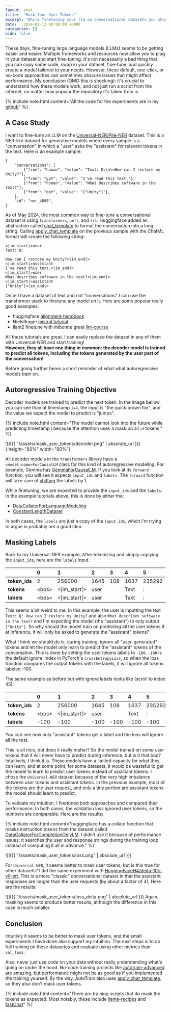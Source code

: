 ```yaml
---
layout: post
title:  "Mask Your User Tokens"
excerpt: "While finetuning your llm on conversational datasets you should ignore the user tokens!"
date:   2024-05-13 00:00:00 +0000
categories: []
hide: false
---
```


These days, fine-tuning large language models (LLMs) seems to be getting easier and easier. Multiple frameworks and resources now allow you to plug in your dataset and start fine-tuning. It's not necessarily a bad thing that you can copy some code, swap in your dataset, fine-tune, and quickly create a model tailored to your needs. However, these default, one-click, or no-code approaches can sometimes obscure issues that might affect performance. My conclusion (OMG this is shocking): it's crucial to understand how these models work, and not just run a script from the internet, no matter how popular the repository it's taken from is.  

{% include note.html 
    content="All the code for the experiments are in my [github](https://github.com/yonigottesman/broken_chat_formatting)"
%}

## A Case Study
I want to fine-tune an LLM on the [Universal-NER/Pile-NER](https://huggingface.co/datasets/Universal-NER/Pile-NER-type) dataset. This is a NER-like dataset for generative models where every sample is a "conversation" in which a "user" asks the "assistant" for relevant tokens in the text. Here is an example sample:

```
{
    "conversations": [
        {"from": "human", "value": "Text: Q:\n\nHow can I restore my Unity?"},
        {"from": "gpt", "value": "I've read this text."},
        {"from": "human", "value": "What describes software in the text?"},
        {"from": "gpt", "value": '["Unity"]'},
    ],
    "id": "ner_4898",
}
```
As of May 2024, the most common way to fine-tune a conversational dataset is using `transformers`, `peft`, and `trl`. Huggingface added an abstraction called [chat_template](https://huggingface.co/docs/transformers/en/chat_templating) to format the conversation into a long string. Calling [apply_chat_template](https://huggingface.co/docs/transformers/en/main_classes/tokenizer#transformers.PreTrainedTokenizer.apply_chat_template) on the previous sample with the ChatML format will create the following string:

```
<|im_start|>user
Text: Q:

How can I restore my Unity?<|im_end|>
<|im_start|>assistant
I've read this text.<|im_end|>
<|im_start|>user
What describes software in the text?<|im_end|>
<|im_start|>assistant
["Unity"]<|im_end|>
```
Once I have a dataset of text and not "conversations" I can use the transformer stack to finetune any model on it. Here are some popular really good examples:  
 <!--* phi-3 [sample finetune](https://huggingface.co/microsoft/Phi-3-mini-4k-instruct/blob/main/sample_finetune.py)  -->
* huggingface [alignment-handbook](https://github.com/huggingface/alignment-handbook/blob/main/scripts/run_sft.py)
* NielsRogge [mistral tuturial](https://github.com/NielsRogge/Transformers-Tutorials/blob/master/Mistral/Supervised_fine_tuning_(SFT)_of_an_LLM_using_Hugging_Face_tooling.ipynb)
* llam2 finetune with mlbonne great [llm-course](https://github.com/mlabonne/llm-course/blob/main/Fine_tune_Llama_2_in_Google_Colab.ipynb)

All these tutorials are great. I can easily replace the dataset in any of them with Universal-NER and start training!  
**However, they all have one thing in common: the decoder model is trained to predict all tokens, including the tokens generated by the user part of the conversation!** 

Before going further heres a short reminder of what what autoregressive models train on.

## Autoregressive Training Objective
Decoder models are trained to predict the next token. In the image bellow you can see than at timestamp `i=4`, the input is "the quick brown fox", and the value we expect the model to predict is "jumps".



{% include note.html 
    content="The model cannot look into the future while predicting timestamp i because the attention uses a mask on all >i tokens." %}
    
![]({{ "/assets/mask_user_tokens/decoder.png" | absolute_url }}){:height="80%" width="80%"}  

All decoder models in the `transformers` library have a `<model_name>ForCausalLM` class for this kind of autoregressive modeling. For example, Gemma has [GemmaForCausalLM](https://github.com/huggingface/transformers/blob/v4.40.2/src/transformers/models/gemma/modeling_gemma.py#L1042C7-L1042C23). If you look at its `forward` function, you will see it expects `input_ids` and `labels`. The `forward` function will take care of [shifting](https://github.com/huggingface/transformers/blob/v4.40.2/src/transformers/models/gemma/modeling_gemma.py#L1141) the labels by 1.  

While finetuning, we are expected to provide the `input_ids` and the `labels`. In the example tutorials above, this is done by either the:
* [DataCollatorForLanguageModeling](https://github.com/huggingface/transformers/blob/v4.40.2/src/transformers/data/data_collator.py#L776) 
* [ConstantLengthDataset](https://github.com/huggingface/trl/blob/main/trl/trainer/utils.py#L491)  

In both cases, the `labels` are just a copy of the `input_ids`, which I'm trying to argue is probably not a good idea.


## Masking Labels
Back to my Universal-NER example, After tokenizing and simply copiying the `input_ids`, here are the `labels` input.  

|               | 0           | 1                    | 2    | 3   | 4    | 5      | 6    | 7      | 8   | 9    | 10   | 11   | 12      | 13   | 14    | 15     | 16                 | 17   | 18                   | 19        | 20   | 21     | 22     | 23   | 24   | 25   | 26   | 27     | 28                 | 29   | 30                   | 31   | 32   | 33   | 34        | 35       | 36   | 37   | 38   | 39     | 40                 | 41   | 42                   | 43        | 44   | 45      | 46    | 47      | 48                 | 49   | 50          |
|:--------------|:------------|:---------------------|:-----|:----|:-----|:-------|:-----|:-------|:----|:-----|:-----|:-----|:--------|:-----|:------|:-------|:-------------------|:-----|:---------------------|:----------|:-----|:-------|:-------|:-----|:-----|:-----|:-----|:-------|:-------------------|:-----|:---------------------|:-----|:-----|:-----|:----------|:---------|:-----|:-----|:-----|:-------|:-------------------|:-----|:---------------------|:----------|:-----|:--------|:------|:--------|:-------------------|:-----|:------------|
| **token_ids** | 2           | 256000               | 1645 | 108 | 1637 | 235292 | 1274 | 235292 | 109 | 2299 | 798  | 590  | 9825    | 970  | 11823 | 235336 | 256001             | 108  | 256000               | 105776    | 108  | 235285 | 235303 | 524  | 1682 | 736  | 2793 | 235265 | 256001             | 108  | 256000               | 1645 | 108  | 1841 | 19306     | 6815     | 575  | 573  | 2793 | 235336 | 256001             | 108  | 256000               | 105776    | 108  | 3681    | 45737 | 4437    | 256001             | 108  | 1           |
| **tokens**    | &lt;bos&gt; | &lt;\|im_start\|&gt; | user |     | Text | :      | Q    | :      |     | How  | can  | I    | restore | my   | Unity | ?      | &lt;\|im_end\|&gt; |      | &lt;\|im_start\|&gt; | assistant |      | I      | &#x27; | ve   | read | this | text | .      | &lt;\|im_end\|&gt; |      | &lt;\|im_start\|&gt; | user |      | What | describes | software | in   | the  | text | ?      | &lt;\|im_end\|&gt; |      | &lt;\|im_start\|&gt; | assistant |      | [&quot; | Unity | &quot;] | &lt;\|im_end\|&gt; |      | &lt;eos&gt; |
| **labels**    | &lt;bos&gt; | &lt;\|im_start\|&gt; | user |     | Text | :      | Q    | :      |     | How  | can  | I    | restore | my   | Unity | ?      | &lt;\|im_end\|&gt; |      | &lt;\|im_start\|&gt; | assistant |      | I      | &#x27; | ve   | read | this | text | .      | &lt;\|im_end\|&gt; |      | &lt;\|im_start\|&gt; | user |      | What | describes | software | in   | the  | text | ?      | &lt;\|im_end\|&gt; |      | &lt;\|im_start\|&gt; | assistant |      | [&quot; | Unity | &quot;] | &lt;\|im_end\|&gt; |      | &lt;eos&gt; |


This seems a bit weird to me. In this example, the user is inputting the text `Text: Q: How can I restore my Unity?` and also `What describes software in the text?` and I'm expecting the model (the "assistant") to only output `["Unity"]`. So why should the model train on predicting all the user tokens if at inference, it will only be asked to generate the "assistant" tokens?

What I think we should do is, during training, ignore all "user-generated" tokens and let the model only learn to predict the "assistant" tokens of the conversation. This is done by setting the user tokens labels to `-100`. `-100` is the default ignore_index in PyTorch's `CrossEntropyLoss`, so when the loss function compares the output tokens with the labels, it will ignore all tokens labeled -100.  

The same example as before but with ignore labels looks like (scroll to index 45):  
 
|               | 0           | 1                    | 2    | 3    | 4    | 5      | 6    | 7      | 8    | 9    | 10   | 11   | 12      | 13   | 14    | 15     | 16                 | 17   | 18                   | 19        | 20   | 21     | 22     | 23   | 24   | 25   | 26   | 27     | 28                 | 29   | 30                   | 31   | 32   | 33   | 34        | 35       | 36   | 37   | 38   | 39     | 40                 | 41   | 42                   | 43        | 44   | 45      | 46    | 47      | 48                 | 49   | 50          |
|:--------------|:------------|:---------------------|:-----|:-----|:-----|:-------|:-----|:-------|:-----|:-----|:-----|:-----|:--------|:-----|:------|:-------|:-------------------|:-----|:---------------------|:----------|:-----|:-------|:-------|:-----|:-----|:-----|:-----|:-------|:-------------------|:-----|:---------------------|:-----|:-----|:-----|:----------|:---------|:-----|:-----|:-----|:-------|:-------------------|:-----|:---------------------|:----------|:-----|:--------|:------|:--------|:-------------------|:-----|:------------|
| **token_ids** | 2           | 256000               | 1645 | 108  | 1637 | 235292 | 1274 | 235292 | 109  | 2299 | 798  | 590  | 9825    | 970  | 11823 | 235336 | 256001             | 108  | 256000               | 105776    | 108  | 235285 | 235303 | 524  | 1682 | 736  | 2793 | 235265 | 256001             | 108  | 256000               | 1645 | 108  | 1841 | 19306     | 6815     | 575  | 573  | 2793 | 235336 | 256001             | 108  | 256000               | 105776    | 108  | 3681    | 45737 | 4437    | 256001             | 108  | 1           |
| **tokens**    | &lt;bos&gt; | &lt;\|im_start\|&gt; | user |      | Text | :      | Q    | :      |      | How  | can  | I    | restore | my   | Unity | ?      | &lt;\|im_end\|&gt; |      | &lt;\|im_start\|&gt; | assistant |      | I      | &#x27; | ve   | read | this | text | .      | &lt;\|im_end\|&gt; |      | &lt;\|im_start\|&gt; | user |      | What | describes | software | in   | the  | text | ?      | &lt;\|im_end\|&gt; |      | &lt;\|im_start\|&gt; | assistant |      | [&quot; | Unity | &quot;] | &lt;\|im_end\|&gt; |      | &lt;eos&gt; |
| **labels**    | -100        | -100                 | -100 | -100 | -100 | -100   | -100 | -100   | -100 | -100 | -100 | -100 | -100    | -100 | -100  | -100   | -100               | -100 | -100                 | -100      | -100 | I      | &#x27; | ve   | read | this | text | .      | &lt;\|im_end\|&gt; | -100 | -100                 | -100 | -100 | -100 | -100      | -100     | -100 | -100 | -100 | -100   | -100               | -100 | -100                 | -100      | -100 | [&quot; | Unity | &quot;] | &lt;\|im_end\|&gt; | -100 | -100        |

You can see now only "assistant" tokens get a label and the loss will ignore all the rest.  


This is all nice, but does it really matter? So the model trained on some user tokens that it will never have to predict during inference, but is it that bad? Intuitively, I think it is. These models have a limited capacity for what they can learn, and at some point, for some datasets, it would be wasteful to get the model to learn to predict user tokens instead of assistant tokens. I chose the `Universal-NER` dataset because of the very high imbalance between user tokens and assistant tokens. In the previous example, most of the tokens are the user request, and only a tiny portion are assistant tokens the model should learn to predict.




To validate my intuition, I finetuned both approaches and compared their performance. In both cases, the validation loss ignored user tokens, so the numbers are comparable. Here are the results:


{% include note.html 
    content="huggingface has a collate function that masks instruction tokens from the dataset called [DataCollatorForCompletionOnlyLM](https://github.com/huggingface/trl/blob/v0.8.6/trl/trainer/utils.py#L69). I didn’t use it because of performance issues; it searches the user and response strings during the training loop instead of computing it all in advance."
%}

![]({{ "/assets/mask_user_tokens/loss.png" | absolute_url }})


For `Universal-NER`, it seems better to mask user tokens, but is this true for other datasets? I did the same experiment with [HuggingFaceH4/deita-10k-v0-sft](https://huggingface.co/datasets/HuggingFaceH4/deita-10k-v0-sft). This is a more "classic" conversational dataset in that the assistant responses are longer than the user requests (by about a factor of 4). Here are the results:


![]({{ "/assets/mask_user_tokens/loss_deita.png" | absolute_url }})
Again, masking seems to produce better results, although the difference in this case is much smaller.

## Conclusion
Intuitivly it seems to be better to mask user tokens, and the small experiments I have done also support my intuition. The next steps is to do full training on these datasetes and evaluate using other metrics than `val_loss`.  


Also, never just use code on your data without really understanding what's going on under the hood. No-code training projects like [autotrain-advanced](https://github.com/huggingface/autotrain-advanced) are amazing, but performance might not be as good as if you implemented the training yourself. By the way, AutoTrain also uses [apply_chat_template](https://github.com/huggingface/autotrain-advanced/blob/9c2c7b56eb2704ac16f4923d723b89b7c5364238/src/autotrain/trainers/clm/utils.py#L213), so they also don't mask user tokens.


{% include note.html 
    content="There are training scripts that do mask the tokens as expected. Most notably, these include  [llama-recipes](https://github.com/meta-llama/llama-recipes/blob/main/recipes/finetuning/datasets/custom_dataset.py#L24) and [fastChat](https://github.com/lm-sys/FastChat/blob/922a78ba61c7def4682aa42c914adbdedbf3ac2f/fastchat/train/train.py#L125)"
%}

<script src="https://utteranc.es/client.js"
        repo="yonigottesman/yonigottesman.github.io"
        issue-term="pathname"
        label="comment"
        theme="github-light"
        crossorigin="anonymous"
        async>
</script>
